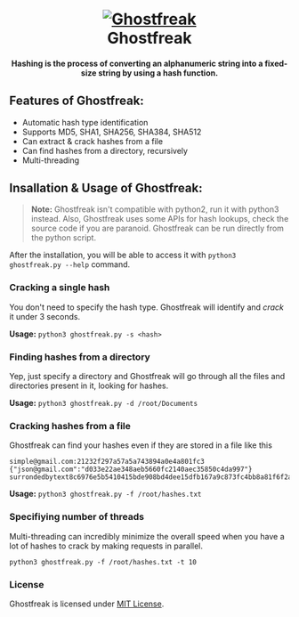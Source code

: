 <h1 align="center">
  <br>
  <a href="https://github.com/s0md3v/Hash-Buster"><img src="https://image.ibb.co/bSwkMe/bitmap.png" alt="Ghostfreak"></a>
  <br>
  Ghostfreak
  <br>
</h1>

<h4 align="center">Hashing is the process of converting an alphanumeric string into a fixed-size string by using a hash function.</h4>



## Features of Ghostfreak:
- Automatic hash type identification
- Supports MD5, SHA1, SHA256, SHA384, SHA512
- Can extract & crack hashes from a file
- Can find hashes from a directory, recursively
- Multi-threading

## Insallation & Usage of Ghostfreak:
> **Note:** Ghostfreak isn't compatible with python2, run it with python3 instead.
> Also, Ghostfreak uses some APIs for hash lookups, check the source code if you are paranoid.
Ghostfreak can be run directly from the python script.

After the installation, you will be able to access it with `python3 ghostfreak.py --help` command.

### Cracking a single hash

You don't need to specify the hash type. Ghostfreak will identify and *crack* it under 3 seconds.

**Usage:** `python3 ghostfreak.py -s <hash>`
### Finding hashes from a directory

Yep, just specify a directory and Ghostfreak will go through all the files and directories present in it, looking for hashes.

**Usage:** `python3 ghostfreak.py -d /root/Documents`
### Cracking hashes from a file

Ghostfreak can find your hashes even if they are stored in a file like this
```
simple@gmail.com:21232f297a57a5a743894a0e4a801fc3
{"json@gmail.com":"d033e22ae348aeb5660fc2140aec35850c4da997"}
surrondedbytext8c6976e5b5410415bde908bd4dee15dfb167a9c873fc4bb8a81f6f2ab448a918surrondedbytext
```

**Usage:** `python3 ghostfreak.py -f /root/hashes.txt`

### Specifiying number of threads

Multi-threading can incredibly minimize the overall speed when you have a lot of hashes to crack by making requests in parallel.

`python3 ghostfreak.py -f /root/hashes.txt -t 10`

### License
Ghostfreak is licensed under [MIT License](https://github.com/AnonGhostTeam/Ghostfreak/blob/master/LICENSE).
